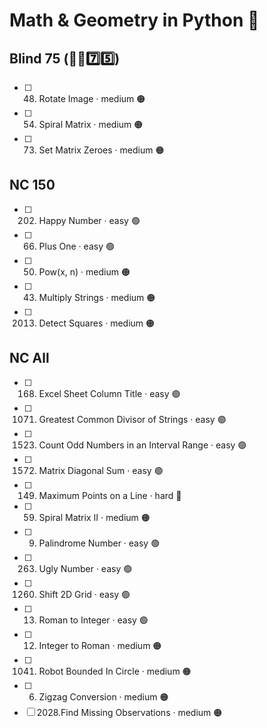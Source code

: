 # Math & Geometry in Python 🐍

## Blind 75 (🧑‍🦯7️⃣5️⃣)
- [ ] 48. Rotate Image · medium 🟠
- [ ] 54. Spiral Matrix · medium 🟠
- [ ] 73. Set Matrix Zeroes · medium 🟠

## NC 150
- [ ] 202. Happy Number · easy 🟢
- [ ] 66. Plus One · easy 🟢
- [ ] 50. Pow(x, n) · medium 🟠
- [ ] 43. Multiply Strings · medium 🟠
- [ ] 2013. Detect Squares · medium 🟠

## NC All
- [ ] 168. Excel Sheet Column Title · easy 🟢
- [ ] 1071. Greatest Common Divisor of Strings · easy 🟢
- [ ] 1523. Count Odd Numbers in an Interval Range · easy 🟢
- [ ] 1572. Matrix Diagonal Sum · easy 🟢
- [ ] 149. Maximum Points on a Line · hard 🔴
- [ ] 59. Spiral Matrix II · medium 🟠
- [ ] 9. Palindrome Number · easy 🟢
- [ ] 263. Ugly Number · easy 🟢
- [ ] 1260. Shift 2D Grid · easy 🟢
- [ ] 13. Roman to Integer · easy 🟢
- [ ] 12. Integer to Roman · medium 🟠
- [ ] 1041. Robot Bounded In Circle · medium 🟠
- [ ] 6. Zigzag Conversion · medium 🟠
- [ ] 2028.Find Missing Observations · medium 🟠